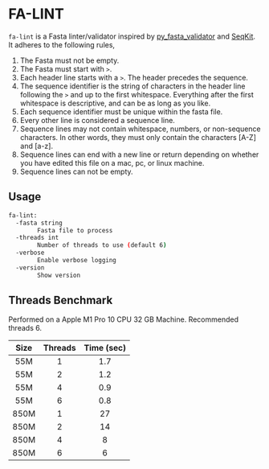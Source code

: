 # FA-LINT

`fa-lint` is a Fasta linter/validator inspired by [py_fasta_validator](https://github.com/linsalrob/py_fasta_validator) and [SeqKit](https://bioinf.shenwei.me/seqkit). It adheres to the following rules,

1. The Fasta must not be empty.
2. The Fasta must start with `>`.
3. Each header line starts with a `>`. The header precedes the sequence.
4. The sequence identifier is the string of characters in the header line following the `>` and up to the first whitespace. Everything after the first whitespace is descriptive, and can be as long as you like.
5. Each sequence identifier must be unique within the fasta file.
6. Every other line is considered a sequence line.
7. Sequence lines may not contain whitespace, numbers, or non-sequence characters. In other words, they must only contain the characters [A-Z] and [a-z].
8. Sequence lines can end with a new line or return depending on whether you have edited this file on a mac, pc, or linux machine.
9. Sequence lines can not be empty.

## Usage

```bash
fa-lint:
  -fasta string
        Fasta file to process
  -threads int
        Number of threads to use (default 6)
  -verbose
        Enable verbose logging
  -version
        Show version
```

## Threads Benchmark

Performed on a Apple M1 Pro 10 CPU 32 GB Machine. Recommended threads 6.

| Size | Threads | Time (sec) |
|:------------:|:------------:|:-----------:|
| 55M | 1 | 1.7 |
| 55M | 2 | 1.2|
| 55M | 4 | 0.9 |
| 55M | 6 | 0.8 |
| 850M | 1 | 27 |
| 850M | 2 | 14 |
| 850M | 4 | 8 |
| 850M | 6 | 6 |